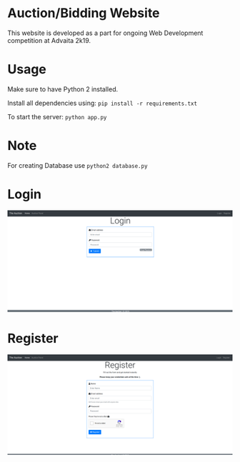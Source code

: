 # Auction/Bidding Website

This website is developed as a part for ongoing Web Development competition at Advaita 2k19.


# Usage

Make sure to have Python 2 installed.

Install all dependencies using: `pip install -r requirements.txt`

To start the server: `python app.py`


# Note
For creating Database use `python2 database.py`

# Login

![Login page](images/login.png)

# Register

![Register page](images/Register.png)
